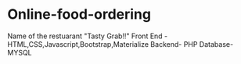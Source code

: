 # Online-food-ordering
Name of the restuarant "Tasty Grab!!"
Front End - HTML,CSS,Javascript,Bootstrap,Materialize 
Backend- PHP
Database-MYSQL

